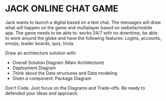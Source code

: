 # JACK ONLINE CHAT GAME



Jack wants to launch a digital based on a text chat. The messages will draw what will happen on the game and multiplayer based on website/mobile app. The game needs to be able to: works 24/7 with no downtime, be able to work around the globe and have the following features: Logins, accounts, emojis, leader boards, quiz, trivia. 

Draw an architecture solution with:
- Overall Solution Diagram (Main Architecture)
- Deployment Diagram
- Think about the Data structures and Data modeling
- Given a component: Package Diagram

Don't Code. Just focus on the Diagrams and Trade-offs. Be ready to defended your ideas and approach.
